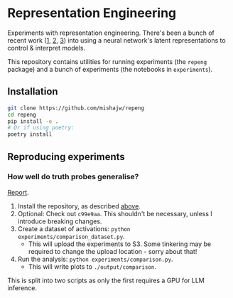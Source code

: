 # Representation Engineering

Experiments with representation engineering. There's been a bunch of recent work ([1](https://arxiv.org/abs/2310.01405), [2](https://arxiv.org/abs/2308.10248), [3](https://arxiv.org/abs/2212.03827)) into using a neural network's latent representations to control & interpret models.

This repository contains utilities for running experiments (the `repeng` package) and a bunch of experiments (the notebooks in `experiments`).

## Installation
```bash
git clone https://github.com/mishajw/repeng
cd repeng
pip install -e .
# Or if using poetry:
poetry install
```

## Reproducing experiments

### How well do truth probes generalise?
[Report](https://docs.google.com/document/d/1tz-JulAUz3SOc8Qm8MLwE9TohX8gSZlXQ2Y4PBwfJ1U).

1. Install the repository, as described [above](#installation).
2. Optional: Check out `c99e9aa`. This shouldn't be necessary, unless I introduce breaking changes.
3. Create a dataset of activations: `python experiments/comparison_dataset.py`.
    - This will upload the experiments to S3. Some tinkering may be required to change the upload location - sorry about that!
4. Run the analysis: `python experiments/comparison.py`.
    - This will write plots to `./output/comparison`.

This is split into two scripts as only the first requires a GPU for LLM inference.
